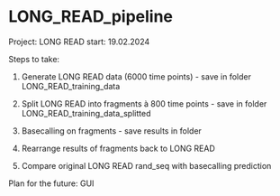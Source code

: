 # LONG_READ_pipeline
Project: LONG READ start: 19.02.2024

Steps to take:

1. Generate LONG READ data (6000 time points) - save in folder LONG_READ_training_data


2. Split LONG READ into fragments à 800 time points - save in folder LONG_READ_training_data_splitted


3. Basecalling on fragments - save results in folder


4. Rearrange results of fragments back to LONG READ


5. Compare original LONG READ rand_seq with basecalling prediction


Plan for the future: GUI

